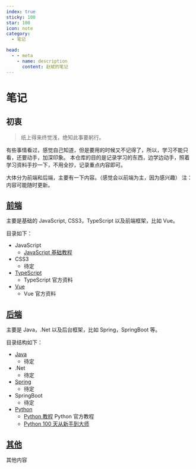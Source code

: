 ```yaml
---
index: true
sticky: 100
star: 100
icon: note
category:
  - 笔记

head:
  - - meta
    - name: description
      content: 赵斌的笔记
---
```


# 笔记

## 初衷

> 纸上得来终觉浅，绝知此事要躬行。

有些事情看过，感觉自己知道，但是要用的时候又不记得了，所以，学习不能只看，还要动手，加深印象。
本仓库的目的是记录学习的东西，边学边动手，照着学习资料手抄一下，不用全抄，记录重点内容即可。

<!-- more -->

大体分为前端和后端，主要有一下内容。（感觉会以前端为主，因为感兴趣）
注：内容可能随时更新。

## [前端](frontend/)

主要是基础的 JavaScript, CSS3，TypeScript 以及前端框架，比如 Vue。

目录如下：

- JavaScript
  - [JavaScript 基础教程](frontend/js/)
- CSS3
  - 待定
- [TypeScript](frontend/ts/)
  - TypeScript 官方资料
- [Vue](frontend/vue/)
  - Vue 官方资料

## [后端](backend/)

主要是 Java，.Net 以及后台框架，比如 Spring，SpringBoot 等。

目录结构如下：

- [Java](backend/java/)
  - 待定
- .Net
  - 待定
- [Spring](backend/spring/)
  - 待定
- SpringBoot
  - 待定
- [Python](backend/python/)
  - [Python 教程](https://docs.python.org/zh-cn/3/tutorial/index.html)
    Python 官方教程
  - [Python 100 天从新手到大师](https://github.com/jackfrued/Python-100-Days)

## [其他](other/)

其他内容
